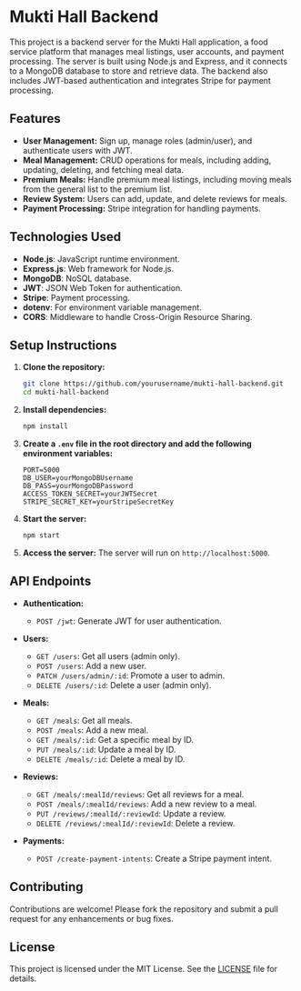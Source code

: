 # Mukti Hall Backend

This project is a backend server for the Mukti Hall application, a food service platform that manages meal listings, user accounts, and payment processing. The server is built using Node.js and Express, and it connects to a MongoDB database to store and retrieve data. The backend also includes JWT-based authentication and integrates Stripe for payment processing.

## Features

- **User Management:** Sign up, manage roles (admin/user), and authenticate users with JWT.
- **Meal Management:** CRUD operations for meals, including adding, updating, deleting, and fetching meal data.
- **Premium Meals:** Handle premium meal listings, including moving meals from the general list to the premium list.
- **Review System:** Users can add, update, and delete reviews for meals.
- **Payment Processing:** Stripe integration for handling payments.

## Technologies Used

- **Node.js**: JavaScript runtime environment.
- **Express.js**: Web framework for Node.js.
- **MongoDB**: NoSQL database.
- **JWT**: JSON Web Token for authentication.
- **Stripe**: Payment processing.
- **dotenv**: For environment variable management.
- **CORS**: Middleware to handle Cross-Origin Resource Sharing.

## Setup Instructions

1. **Clone the repository:**
   ```bash
   git clone https://github.com/yourusername/mukti-hall-backend.git
   cd mukti-hall-backend
   ```

2. **Install dependencies:**
   ```bash
   npm install
   ```

3. **Create a `.env` file in the root directory and add the following environment variables:**
   ```env
   PORT=5000
   DB_USER=yourMongoDBUsername
   DB_PASS=yourMongoDBPassword
   ACCESS_TOKEN_SECRET=yourJWTSecret
   STRIPE_SECRET_KEY=yourStripeSecretKey
   ```

4. **Start the server:**
   ```bash
   npm start
   ```

5. **Access the server:**
   The server will run on `http://localhost:5000`.

## API Endpoints

- **Authentication:**
  - `POST /jwt`: Generate JWT for user authentication.

- **Users:**
  - `GET /users`: Get all users (admin only).
  - `POST /users`: Add a new user.
  - `PATCH /users/admin/:id`: Promote a user to admin.
  - `DELETE /users/:id`: Delete a user (admin only).

- **Meals:**
  - `GET /meals`: Get all meals.
  - `POST /meals`: Add a new meal.
  - `GET /meals/:id`: Get a specific meal by ID.
  - `PUT /meals/:id`: Update a meal by ID.
  - `DELETE /meals/:id`: Delete a meal by ID.

- **Reviews:**
  - `GET /meals/:mealId/reviews`: Get all reviews for a meal.
  - `POST /meals/:mealId/reviews`: Add a new review to a meal.
  - `PUT /reviews/:mealId/:reviewId`: Update a review.
  - `DELETE /reviews/:mealId/:reviewId`: Delete a review.

- **Payments:**
  - `POST /create-payment-intents`: Create a Stripe payment intent.

## Contributing

Contributions are welcome! Please fork the repository and submit a pull request for any enhancements or bug fixes.

## License

This project is licensed under the MIT License. See the [LICENSE](LICENSE) file for details.
```
